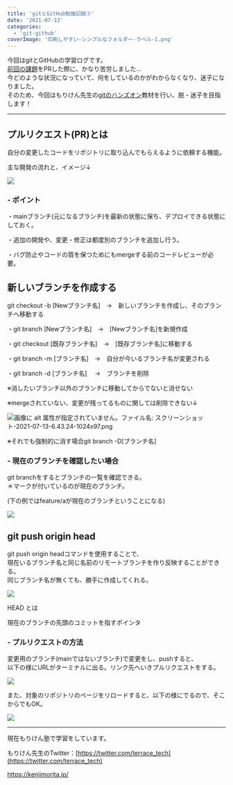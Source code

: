 ```yaml
---
title: 'gitとGitHub勉強記録③'
date: '2021-07-13'
categories:
  - 'git-github'
coverImage: '印刷しやすい-シンプルなフォルダー-ラベル-1.png'
---
```


今回はgitとGitHubの学習ログです。  
[前回の課題](https://itosae.com/moriken-drawerjs/)をPRした際に、かなり苦労しました...  
今どのような状況になっていて、何をしているのかがわからなくなり、迷子になりました。  
そのため、今回はもりけん先生の[gitのハンズオン](https://github.com/sae-github/handsonFrontend/tree/master/git/work)教材を行い、脱・迷子を目指します！

---

## プルリクエスト(PR)とは

自分の変更したコードをリポジトリに取り込んでもらえるように依頼する機能。

主な開発の流れと、イメージ↓

![](/images/ワークツリーで-ふぁい-1-2-1024x536.png)

### \- ポイント

・mainブランチ(元になるブランチ)を最新の状態に保ち、デプロイできる状態にしておく。

・追加の開発や、変更・修正は都度別のブランチを追加し行う。

・バグ防止やコードの質を保つためにもmergeする前のコードレビューが必要。

## 新しいブランチを作成する

git checkout -b \[Newブランチ名\]　→　新しいブランチを作成し、そのブランチへ移動する

・git branch \[Newブランチ名\]　→　\[Newブランチ名\]を新規作成

・git checkout \[既存ブランチ名\]　→　\[既存ブランチ名\]に移動する

・git branch -m \[ブランチ名\]　→　自分が今いるブランチ名が変更される

・git branch -d \[ブランチ名\] 　→　ブランチを削除

※消したいブランチ以外のブランチに移動してからでないと消せない

※mergeされていない、変更が残ってるものに関しては削除できない↓

![画像に alt 属性が指定されていません。ファイル名: スクリーンショット-2021-07-13-6.43.24-1024x97.png](/images/%E3%82%B9%E3%82%AF%E3%83%AA%E3%83%BC%E3%83%B3%E3%82%B7%E3%83%A7%E3%83%83%E3%83%88-2021-07-13-6.43.24-1024x97.png)

※それでも強制的に消す場合git branch -D\[ブランチ名\]

### \- 現在のブランチを確認したい場合

git branchをするとブランチの一覧を確認できる。  
＊マークが付いているのが現在のブランチ。

(下の例ではfeature/aが現在のブランチということになる)

![](/images/スクリーンショット-2021-07-12-21.02.26.png)

## git push origin head

git push origin headコマンドを使用することで、  
現在いるブランチ名と同じ名前のリモートブランチを作り反映することができる。  
同じブランチ名が無くても、勝手に作成してくれる。

![](/images/ワークツリーで-ふぁい-8-1024x536.png)

HEAD とは

現在のブランチの先頭のコミットを指すポインタ

### \- プルリクエストの方法

変更用のブランチ(mainではないブランチ)で変更をし、pushすると、  
以下の様にURLがターミナルに出る。リンク先へいきプルリクエストをする。

![](/images/スクリーンショット-2021-07-12-21.38.49-1-1024x89.png)

また、対象のリポジトリのページをリロードすると、以下の様にでるので、そこからでもOK。

![](/images/スクリーンショット-2021-07-12-21.38.31-1024x269.png)

---

現在もりけん塾で学習をしています。

もりけん先生のTwitter：[https://twitter.com/terrace_tech](https://twitter.com/terrace_tech)

https://kenjimorita.jp/
